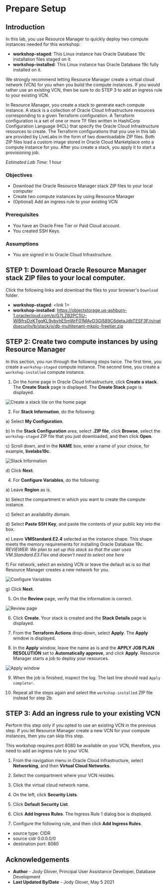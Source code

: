 # Prepare Setup

## Introduction
In this lab, you use Resource Manager to quickly deploy two compute instances needed for this workshop:

- **workshop-staged**: This Linux instance has Oracle Database 19c installation files staged on it.
- **workshop-installed**: This Linux instance has Oracle Database 19c fully installed on it.

We strongly recommend letting Resource Manager create a virtual cloud network (VCN) for you when you build the compute instances. If you would rather use an existing VCN, then be sure to do STEP 3 to add an ingress rule to your existing VCN.

In Resource Manager, you create a stack to generate each compute instance. A stack is a collection of Oracle Cloud Infrastructure resources corresponding to a given Terraform configuration. A Terraform configuration is a set of one or more TF files written in HashiCorp Configuration Language (HCL) that specify the Oracle Cloud Infrastructure resources to create. The Terraform configurations that you use in this lab are provided by LiveLabs in the form of two downloadable ZIP files. Both ZIP files load a custom image stored in Oracle Cloud Marketplace onto a compute instance for you. After you create a stack, you apply it to start a provisioning job.

*Estimated Lab Time:* 1 hour

### Objectives
- Download the Oracle Resource Manager stack ZIP files to your local computer
- Create two compute instances by using Resource Manager
- (Optional) Add an ingress rule to your existing VCN

### Prerequisites

- You have an Oracle Free Tier or Paid Cloud account.
- You created SSH Keys.

### Assumptions

- You are signed in to Oracle Cloud Infrastructure.



## **STEP 1**: Download Oracle Resource Manager stack ZIP files to your local computer.

Click the following links and download the files to your browser's `Download` folder.

- **workshop-staged**: <link 1>
- **workshop-installed**: https://objectstorage.us-ashburn-1.oraclecloud.com/p/G7LZB2PC1IU-WlBfrsDzKTgqKL9vbyhE5mWrF01MAyD3Gi589C6detaJdbTESF3F/n/natdsecurity/b/stack/o/db-multitenant-mkplc-freetier.zip



## **STEP 2**: Create two compute instances by using Resource Manager

In this section, you run through the following steps twice. The first time, you create a `workshop-staged` compute instance. The second time, you create a `workshop-installed` compute instance.

1. On the home page in Oracle Cloud Infrastructure, click **Create a stack**. The **Create Stack** page is displayed. The **Create Stack** page is displayed.

  ![Create a stack tile on the home page](images/create-a-stack.png)

2. For **Stack Information**, do the following:

  a) Select **My Configuration**.

  b) In the **Stack Configuration** area, select **.ZIP file**, click **Browse**, select the `workshop-staged` ZIP file that you just downloaded, and then click **Open**.

  c) Scroll down, and in the **NAME** box, enter a name of your choice, for example, **livelabs19c**.

  ![Stack Information](images/stack-information-page.png)

  d) Click **Next**.

4. For **Configure Variables**, do the following:

  a) Leave **Region** as is.

  b) Select the compartment in which you want to create the compute instance.

  c) Select an availability domain.

  d) Select **Paste SSH Key**, and paste the contents of your public key into the box.

  e) Leave **VMStandard.E2.4** selected as the instance shape. This shape meets the memory requirements for installing Oracle Database 19c. *REVIEWER: We plan to set up this stack so that the user uses VM.Standard.E3.Flex and doesn't need to select one here*

  f) For network, select an existing VCN or leave the default as is so that Resource Manager creates a new network for you.

  ![Configure Variables](images/configure-variables-page.png)

  g) Click **Next**.

5. On the **Review** page, verify that the information is correct.

  ![Review page](images/review-page.png)

6. Click **Create**. Your stack is created and the **Stack Details** page is displayed.

7. From the **Terraform Actions** drop-down, select **Apply**. The **Apply** window is displayed.

8. In the **Apply** window, leave the name as is and the **APPLY JOB PLAN RESOLUTION** set to **Automatically approve**, and click **Apply**. Resource Manager starts a job to deploy your resources.

  ![Apply window](images/apply-window.png)

9. When the job is finished, inspect the log. The last line should read `Apply complete!`.

10. Repeat all the steps again and select the `workshop-installed` ZIP file instead for step 2b.



## **STEP 3**: Add an ingress rule to your existing VCN

Perform this step only if you opted to use an existing VCN in the previous step. If you let Resource Manager create a new VCN for your compute instances, then you can skip this step.

This workshop requires port 8080 be available on your VCN, therefore, you need to add an ingress rule to your VCN.

1. From the navigation menu in Oracle Cloud Infrastructure, select **Networking**, and then **Virtual Cloud Networks**.

2. Select the compartment where your VCN resides.

3. Click the virtual cloud network name.

4. On the left, click **Security Lists**.

5. Click **Default Security List**.

6. Click **Add Ingress Rules**. The Ingress Rule 1 dialog box is displayed.

7. Configure the following rule, and then click **Add Ingress Rules**.

  - source type: CIDR
  - source cidr 0.0.0.0/0
  - destination port: 8080



## Acknowledgements

* **Author** - Jody Glover, Principal User Assistance Developer, Database Development
* **Last Updated By/Date** - Jody Glover, May 5 2021

